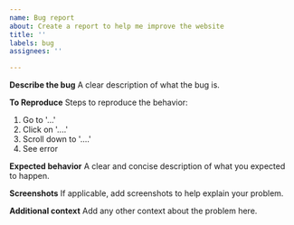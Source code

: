 ```yaml
---
name: Bug report
about: Create a report to help me improve the website
title: ''
labels: bug
assignees: ''

---
```


**Describe the bug**
A clear description of what the bug is.

**To Reproduce**
Steps to reproduce the behavior:
1. Go to '...'
2. Click on '....'
3. Scroll down to '....'
4. See error

**Expected behavior**
A clear and concise description of what you expected to happen.

**Screenshots**
If applicable, add screenshots to help explain your problem.



**Additional context**
Add any other context about the problem here.
